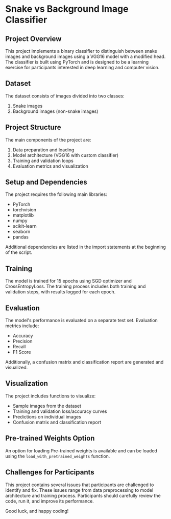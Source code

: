 # Snake vs Background Image Classifier

## Project Overview

This project implements a binary classifier to distinguish between snake images and background images using a VGG16 model with a modified head. The classifier is built using PyTorch and is designed to be a learning exercise for participants interested in deep learning and computer vision.

## Dataset

The dataset consists of images divided into two classes:
1. Snake images
2. Background images (non-snake images)

## Project Structure

The main components of the project are:

1. Data preparation and loading
2. Model architecture (VGG16 with custom classifier)
3. Training and validation loops
4. Evaluation metrics and visualization

## Setup and Dependencies

The project requires the following main libraries:
- PyTorch
- torchvision
- matplotlib
- numpy
- scikit-learn
- seaborn
- pandas

Additional dependencies are listed in the import statements at the beginning of the script.


## Training

The model is trained for 15 epochs using SGD optimizer and CrossEntropyLoss. The training process includes both training and validation steps, with results logged for each epoch.

## Evaluation

The model's performance is evaluated on a separate test set. Evaluation metrics include:
- Accuracy
- Precision
- Recall
- F1 Score

Additionally, a confusion matrix and classification report are generated and visualized.

## Visualization

The project includes functions to visualize:
- Sample images from the dataset
- Training and validation loss/accuracy curves
- Predictions on individual images
- Confusion matrix and classification report

## Pre-trained Weights Option

An option for loading Pre-trained weights is available and can be loaded using the `load_with_pretrained_weights` function.

## Challenges for Participants

This project contains several issues that participants are challenged to identify and fix. These issues range from data preprocessing to model architecture and training process. Participants should carefully review the code, run it, and improve its performance.

Good luck, and happy coding!

